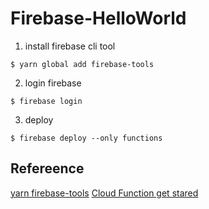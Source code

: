 # Firebase-HelloWorld

1. install firebase cli tool
```
$ yarn global add firebase-tools
````

2. login firebase
```
$ firebase login
```

3. deploy 
```
$ firebase deploy --only functions
```


## Refereence
[yarn firebase-tools](https://yarnpkg.com/en/package/firebase-tools)
[Cloud Function get stared](https://firebase.google.com/docs/functions/get-started)
